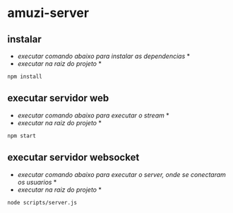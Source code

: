 # amuzi-server

## instalar
* *executar comando abaixo para instalar as dependencias* *
* *executar na raiz do projeto* *
```
npm install
```
## executar servidor web
* *executar comando abaixo para executar o stream* *
* *executar na raiz do projeto* *
```
npm start
```
## executar servidor websocket
* *executar comando abaixo para executar o server, onde se conectaram os usuarios* *
* *executar na raiz do projeto* *
```
node scripts/server.js
```
